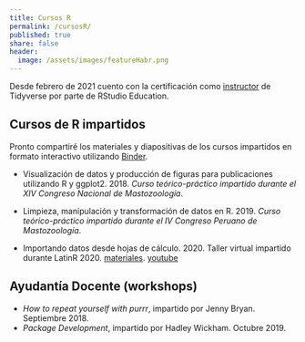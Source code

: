 ```yaml
---
title: Cursos R
permalink: /cursosR/
published: true
share: false
header:
  image: /assets/images/featureHabr.png
---
```


Desde febrero de 2021 cuento con la certificación como [instructor](https://education.rstudio.com/trainers/people/verde_arregoitia+luis/) de Tidyverse por parte de RStudio Education.


## Cursos de R impartidos

Pronto compartiré los materiales y diapositivas de los cursos impartidos en formato interactivo utilizando [Binder](https://mybinder.org).  

- Visualización de datos y producción de figuras para publicaciones utilizando R y ggplot2. 2018. _Curso teórico-práctico impartido durante el XIV Congreso Nacional de Mastozoología_.  

- Limpieza, manipulación y transformación de datos en R. 2019. _Curso teórico-práctico impartido durante el IV Congreso Peruano de Mastozoología_.   

-  Importando datos desde hojas de cálculo. 2020. Taller virtual impartido durante LatinR 2020. [materiales](https://github.com/luisDVA/tallerxl). [youtube](https://www.youtube.com/watch?v=vp_1N2tOFqI)  

## Ayudantía Docente (workshops)

- _How to repeat yourself with purrr_, impartido por Jenny Bryan. Septiembre 2018.   
- _Package Development_, impartido por Hadley Wickham. Octubre 2019.
